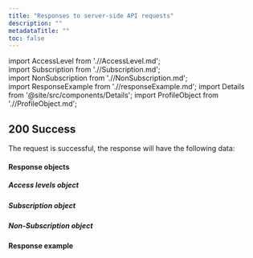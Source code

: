 ```yaml
---
title: "Responses to server-side API requests"
description: ""
metadataTitle: ""
toc: false
---
```


<!--- api-responses.md --->

import AccessLevel from './/AccessLevel.md';  
import Subscription from './/Subscription.md';  
import NonSubscription from './/NonSubscription.md';  
import ResponseExample from './/responseExample.md';
import Details from '@site/src/components/Details'; 
import ProfileObject from './/ProfileObject.md';  

## 200 Success


The request is successful, the response will have the following data:
#### 	Response objects

<ProfileObject />

##### 	Access levels object	
<AccessLevel />
	

##### 	Subscription object

<Subscription />
	
##### 	Non-Subscription object

<NonSubscription />
	
#### 	Response example

<responseExample />



